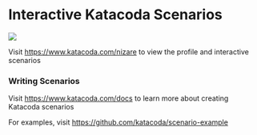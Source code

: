 # Interactive Katacoda Scenarios

[![](http://shields.katacoda.com/katacoda/nizare/count.svg)](https://www.katacoda.com/nizare "Get your profile on Katacoda.com")

Visit https://www.katacoda.com/nizare to view the profile and interactive scenarios

### Writing Scenarios
Visit https://www.katacoda.com/docs to learn more about creating Katacoda scenarios

For examples, visit https://github.com/katacoda/scenario-example
